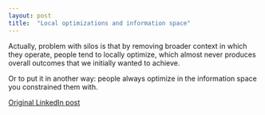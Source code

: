 ```yaml
---
layout: post
title:  "Local optimizations and information space"
---
```


Actually, problem with silos is that by removing broader context in which they operate, people tend to locally optimize, which almost never produces overall outcomes that we initially wanted to achieve.

Or to put it in another way: people always optimize in the information space you constrained them with.

[Original LinkedIn post](https://www.linkedin.com/feed/update/urn%3Ali%3Ashare%3A6539584134782693376)
